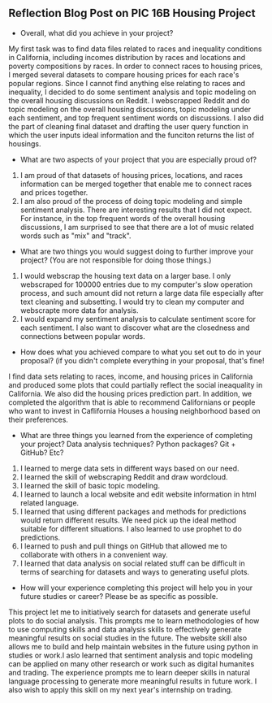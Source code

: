 ## Reflection Blog Post on PIC 16B Housing Project

* Overall, what did you achieve in your project?

My first task was to find data files related to races and inequality conditions in California, including incomes distribution by races and locations and poverty compositions by races. In order to connect races to housing prices, I merged several datasets to compare housing prices for each race's popular regions. Since I cannot find anything else relating to races and inequality, I decided to do some sentiment analysis and topic modeling on the overall housing discussions on Reddit. I webscrapped Reddit and do topic modeling on the overall housing discussions, topic modeling under each sentiment, and top frequent sentiment words on discussions. I also did the part of cleaning final dataset and drafting the user query function in which the user inputs ideal information and the funciton returns the list of housings.

* What are two aspects of your project that you are especially proud of? 

1. I am proud of that datasets of housing prices, locations, and races information can be merged together that enable me to connect races and prices together.
2. I am also proud of the process of doing topic modeling and simple sentiment analysis. There are interesting results that I did not expect. For instance, in the top frequent words of the overall housing discussions, I am surprised to see that there are a lot of music related words such as "mix" and "track".

* What are two things you would suggest doing to further improve your project? (You are not responsible for doing those things.) 

1. I would webscrap the housing text data on a larger base. I only webscraped for 100000 entries due to my computer's slow operation process, and such amount did not return a large data file especially after text cleaning and subsetting. I would try to clean my computer and webscrapte more data for analysis.
2. I would expand my sentiment analysis to calculate sentiment score for each sentiment. I also want to discover what are the closedness and connections between popular words.

* How does what you achieved compare to what you set out to do in your proposal? (if you didn't complete everything in your proposal, that's fine!

I find data sets relating to races, income, and housing prices in California and produced some plots that could partially reflect the social ineaquality in California. We also did the housing prices prediction part. In addition, we completed the algorithm that is able to recommend Californians or people who want to invest in Caflifornia Houses a housing neighborhood based on their preferences.

* What are three things you learned from the experience of completing your project? Data analysis techniques? Python packages? Git + GitHub? Etc? 

1. I learned to merge data sets in different ways based on our need.
2. I learned the skill of webscraping Reddit and draw wordcloud.
3. I learned the skill of basic topic modeling.
4. I learned to launch a local website and edit website information in html related language.
5. I learned that using different packages and methods for predictions would return different results. We need pick up the ideal method suitable for different situations. I also learned to use prophet to do predictions.
6. I learned to push and pull things on GitHub that allowed me to collaborate with others in a convenient way.
7. I learned that data analysis on social related stuff can be difficult in terms of searching for datasets and ways to generating useful plots. 


* How will your experience completing this project will help you in your future studies or career? Please be as specific as possible. 

This project let me to initiatively search for datasets and generate useful plots to do social analysis. This prompts me to learn methodologies of how to use computing skills and data analysis skills to effectively generate meaningful results on social studies in the future. The website skill also allows me to build and help maintain websites in the future using python in studies or work.I aslo learned that sentiment analysis and topic modeling can be applied on many other research or work such as digital humanites and trading. The experience prompts me to learn deeper skills in natural language processing to generate more meaningful results in future work. I also wish to apply this skill on my next year's internship on trading. 


